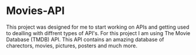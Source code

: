 # Movies-API
 This project was designed for me to start working on APIs and getting used to dealling with diffrent types of API's. For this project I am using The Movie Database (TMDB) API. This API contains an amazing database of charectors, movies, pictures, posters and much more. 
